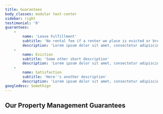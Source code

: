 ```yaml
---
title: Guarantees
body_classes: modular text-center
sidebar: right
testimonial: '0'
guarantees:
    -
        name: 'Lease Fulfillment'
        subtitle: 'No rental fee if a renter we place is evicted or breaks the lease.'
        description: 'Lorem ipsum dolor sit amet, consectetur adipiscing elit, sed do eiusmod tempor incididunt ut labore et dolore magna aliqua. Ut enim ad minim veniam, quis nostrud exercitation ullamco laboris nisi ut aliquip ex ea commodo consequat.'
    -
        name: Eviction
        subtitle: 'Some other short description'
        description: 'Lorem ipsum dolor sit amet, consectetur adipiscing elit, sed do eiusmod tempor incididunt ut labore et dolore magna aliqua. Ut enim ad minim veniam, quis nostrud exercitation ullamco laboris nisi ut aliquip ex ea commodo consequat.'
    -
        name: Satisfaction
        subtitle: 'Here''s another description'
        description: 'Lorem ipsum dolor sit amet, consectetur adipiscing elit, sed do eiusmod tempor incididunt ut labore et dolore magna aliqua. Ut enim ad minim veniam, quis nostrud exercitation ullamco laboris nisi ut aliquip ex ea commodo consequat.'
googledesc: Somethign
---
```


## Our Property Management Guarantees